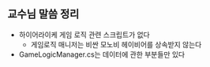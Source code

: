 ## 교수님 말씀 정리
- 하이어라이케 게임 로직 관련 스크립트가 없다
	- 게임로직 매니저는 비싼 모노비 헤이비어를 상속받지 않는다
- GameLogicManager.cs는 데이터에 관한 부분들만 있다
